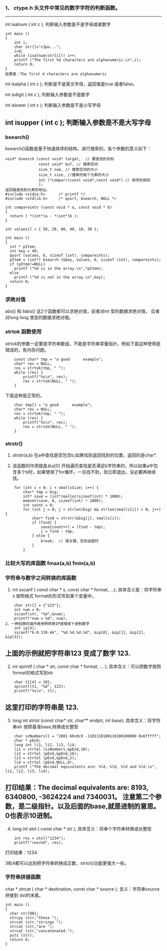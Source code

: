### 1、 ctype.h   头文件中常见的数字字符的判断函数。
---
int isalnum ( int c );
判断输入参数是不是字母或者数字
```
int main ()
{
    int i;
    char str[]="c3po...";
    i=0;
    while (isalnum(str[i])) i++;
    printf ("The first %d characters are alphanumeric.\n",i);
    return 0;
}
结果是：The first 4 characters are alphanumeric
```
int isalpha ( int c );
判断是不是英文字母，返回值是true 或者false。

int isdigit ( int c );
判断输入参数是不是数字

int islower ( int c );
判断输入参数是不是小写字母

int isupper ( int c );
判断输入参数是不是大写字母
---
### bsearch()

bsearch()函数是基于快速排序的结构，进行搜索的。各个参数的意义如下：

```
void* bsearch (const void* target,  // 要查找的目标
               const void* buf, // 搜索空间
               size_t num, // 搜索空间的大小
               size_t size, //搜索的每个元素的大小
               int (*compar)(const void*,const void*) // 排序的规则
               );
返回值是找到元素的地址。
#include <stdio.h>      /* printf */
#include <stdlib.h>     /* qsort, bsearch, NULL */

int compareints (const void * a, const void * b)
{
  return ( *(int*)a - *(int*)b );
}

int values[] = { 50, 20, 60, 40, 10, 30 };

int main ()
{
  int * pItem;
  int key = 40;
  qsort (values, 6, sizeof (int), compareints);
  pItem = (int*) bsearch (&key, values, 6, sizeof (int), compareints);
  if (pItem!=NULL)
    printf ("%d is in the array.\n",*pItem);
  else
    printf ("%d is not in the array.\n",key);
  return 0;
}
```

### 求绝对值

abs()  和 llabs() 这2个函数都可以求绝对值，前者对int 型的数据求绝对值， 后者对long long 类型的数据求绝对值。


### strtok 函数使用
strtok的参数一定要是字符串数组，不能是字符串常量指针。例如下面这种使用是错误的，有内存问题。
```
    const char* tmp = "a good      example";
    char* res = NULL;
    res = strtok(tmp, " ");
    while (res) {
        printf("%s\n", res);
        res = strtok(NULL, " ");
    }
```
下面这种是正常的。
```
    char tmp[] = "a good      example";
    char* res = NULL;
    res = strtok(tmp, " ");
    while (res) {
        printf("%s\n", res);
        res = strtok(NULL, " ");
    }
```

### strstr()

1. strstr(a,b) 在a中查找是否包含b,如果找到返回找到的位置，返回的是char*.

2. 该函数的作用就是从a[0] 开始遍历查找是否满足b字符串的，所以如果a中包含多个b时，如果使用了for循环，一旦找不到，则立即退出，没必要再继续找。
```
    for (int i = 0; i < smallsSize; i++) {
        char* tmp = big;
        int* save = (int*)malloc(sizeof(int) * 1000);
        memset(save, 0, sizeof(int) * 1000);
        int count = 0;
        for (int j = 0; j < strlen(big) && strlen(smalls[i]) > 0; j++) {
            char* find = strstr(&big[j], smalls[i]);
            if (find) {
                save[count++] = (find - tmp);
                j = find - tmp;
            } else {
                break;  // 很关键，否则会超时
            }
        }
```

### 比较大写的库函数 fmax(a,b)  fmin(a,b)

### 字符串与数字之间转换的库函数
1. int sscanf ( const char * s, const char * format, ...);
具体含义是：将字符串s 按照格式 format的形式写到某个变量中。
```
    char str[] = {"123"};
    int num = 0;
    sscanf(str, "%d",&num);
    printf("num = %d", num);
2、一种经典的操作是用例转换IP递增成十进制数字
    int ip[4];
    sscanf("6.0.139.44", "%d.%d.%d.%d", &ip[0], &ip[1], &ip[2], &ip[3]);
```
上面的示例就把字符串123 变成了数字 123.
---
2. int sprintf ( char * str, const char * format, ... );
具体含义：可以把数字按照format的格式写到str
```
    char t1[4] = {0};
    sprintf(t1, "%d", 123);
    printf("%s\n", t1);
```
这里打印的字符串是 123.
---

3. long int strtol (const char* str, char** endptr, int base);
具体含义：将字符串str 按照基准base,转换成长整型
```
    char szNumbers[] = "2001 60c0c0 -1101110100110100100000 0x6fffff";
    char * pEnd;
    long int li1, li2, li3, li4;
    li1 = strtol (szNumbers,&pEnd,10);
    li2 = strtol (pEnd,&pEnd,16);
    li3 = strtol (pEnd,&pEnd,2);
    li4 = strtol (pEnd,NULL,0);
    printf ("The decimal equivalents are: %ld, %ld, %ld and %ld.\n", li1, li2, li3, li4);
```
打印结果：The decimal equivalents are: 8193, 6340800, -3624224 and 7340031。
注意第二个参数，是二级指针。以及后面的base,就是进制的意思。0也表示10进制。
---

4. long int atol ( const char * str );
具体含义：将单个字符串转换成长整型
```
    int res = atol("1234");
    printf("res=%d", res);
```
打印结果：1234.

3和4都可以达到把字符串转换成正数，strtol()功能更强大一些。

### 字符串拼接函数 
char * strcat ( char * destination, const char * source );
含义：字符串source拼接到 dst的末尾。
```
int main ()
{
  char str[80];
  strcpy (str,"these ");
  strcat (str,"strings ");
  strcat (str,"are ");
  strcat (str,"concatenated.");
  puts (str);
  return 0;
}
```